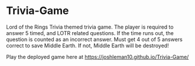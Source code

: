 # Trivia-Game

Lord of the Rings Trivia themed trivia game.  The player is required to answer 5 timed, and LOTR related questions.  If the time runs out,
the question is counted as an incorrect answer.  Must get 4 out of 5 answers correct to save Middle Earth.  If not, Middle Earth will be 
destroyed!

Play the deployed game here at https://joshleman10.github.io/Trivia-Game/
